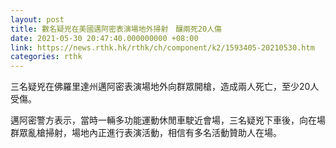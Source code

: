 ```yaml
---
layout: post
title: 數名疑兇在美國邁阿密表演場地外掃射　釀兩死20人傷
date: 2021-05-30 20:47:40.000000000 +08:00
link: https://news.rthk.hk/rthk/ch/component/k2/1593405-20210530.htm
categories: rthk
---
```


三名疑兇在佛羅里達州邁阿密表演場地外向群眾開槍，造成兩人死亡，至少20人受傷。

邁阿密警方表示，當時一輛多功能運動休閒車駛近會場，三名疑兇下車後，向在場群眾亂槍掃射，場地內正進行表演活動，相信有多名活動贊助人在場。
